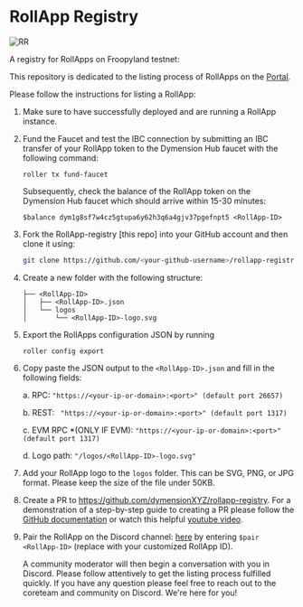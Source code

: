 # RollApp Registry

![RR](https://github.com/dymensionxyz/rollapp-registry/assets/109034310/081caab5-01c4-4183-93dc-ae2604a1129f)


A registry for RollApps on Froopyland testnet:

This repository is dedicated to the listing process of RollApps on the [Portal](https://portal.dymension.xyz/rollapps).

Please follow the instructions for listing a RollApp:

1. Make sure to have successfully deployed and are running a RollApp instance. 

2. Fund the Faucet and test the IBC connection by submitting an IBC transfer of your RollApp token to the Dymension Hub faucet with the following command:

    ```
    roller tx fund-faucet
    ```

    Subsequently, check the balance of the RollApp token on the Dymension Hub faucet which should arrive within 15-30 minutes:

    ```
    $balance dym1g8sf7w4cz5gtupa6y62h3q6a4gjv37pgefnpt5 <RollApp-ID>
    ```

3. Fork the RollApp-registry [this repo] into your GitHub account and then clone it using:

    ```bash
    git clone https://github.com/<your-github-username>/rollapp-registry
    ```

4. Create a new folder with the following structure:

    ```tree
    ├── <RollApp-ID>
    │   ├── <RollApp-ID>.json
    │   └── logos
    │       └── <RollApp-ID>-logo.svg
    ```

5. Export the RollApps configuration JSON by running 

     ```
    roller config export
    ``` 

6. Copy paste the JSON output to the `<RollApp-ID>.json` and fill in the following fields:

    a. RPC: ```"https://<your-ip-or-domain>:<port>" (default port 26657)``` 
    
    b. REST: ``` "https://<your-ip-or-domain>:<port>" (default port 1317)```
    
    c. EVM RPC *(ONLY IF EVM): ```"https://<your-ip-or-domain>:<port>" (default port 1317)``` 
    
    d. Logo path: ```"/logos/<RollApp-ID>-logo.svg"```

7. Add your RollApp logo to the `logos` folder. This can be SVG, PNG, or JPG format. Please keep the size of the file under 50KB.

8. Create a PR to https://github.com/dymensionXYZ/rollapp-registry. For a demonstration of a step-by-step guide to creating a PR please follow the [GitHub documentation](https://docs.github.com/en/pull-requests/collaborating-with-pull-requests/proposing-changes-to-your-work-with-pull-requests/creating-a-pull-request-from-a-fork) or watch this helpful [youtube video](https://www.youtube.com/watch?v=a_FLqX3vGR4).

9. Pair the RollApp on the Discord channel: [here](https://discord.com/channels/956961633165529098/1140590139022782474) by entering `$pair <RollApp-ID>` (replace <RollApp-ID> with your customized RollApp ID). 

    A community moderator will then begin a conversation with you in Discord. Please follow attentively to get the listing process fulfilled quickly. If you have any question please feel free to reach out to the coreteam and community on Discord. We're here for you!
